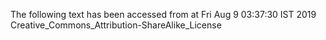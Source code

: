 The following text has been accessed from at Fri Aug 9 03:37:30 IST 2019
Creative_Commons_Attribution-ShareAlike_License
